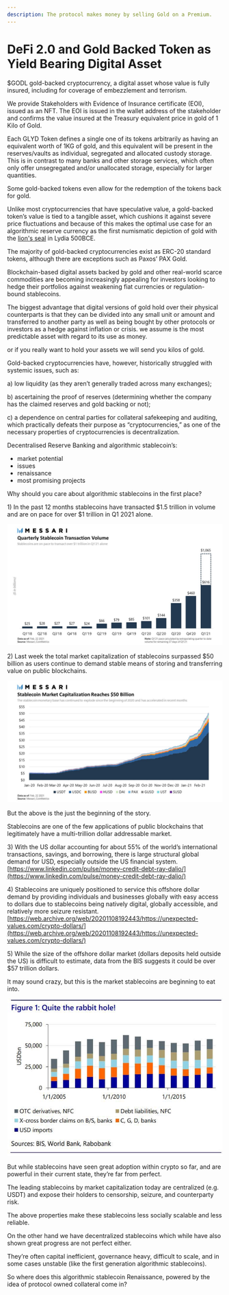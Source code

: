 ```yaml
---
description: The protocol makes money by selling Gold on a Premium.
---
```


# DeFi 2.0 and Gold Backed Token as Yield Bearing Digital Asset

$GODL gold-backed cryptocurrency, a digital asset whose value is fully insured, including for coverage of embezzlement and terrorism.

We provide Stakeholders with Evidence of Insurance certificate (EOI), issued as an NFT. The EOI is issued in the wallet address of the stakeholder and confirms the value insured at the Treasury equivalent price in gold of 1 Kilo of Gold.&#x20;

Each GLYD Token defines a single one of its tokens arbitrarily as having an equivalent worth of 1KG of gold, and this equivalent will be present in the reserves/vaults as individual, segregated and allocated custody storage. This is in contrast to many banks and other storage services, which often only offer unsegregated and/or unallocated storage, especially for larger quantities.

Some gold-backed tokens even allow for the redemption of the tokens back for gold.&#x20;

Unlike most cryptocurrencies that have speculative value, a gold-backed token’s value is tied to a tangible asset, which cushions it against severe price fluctuations and because of this makes the optimal use case for an algorithmic reserve currency as the first numismatic depiction of gold with the [lion's seal](https://coinweek.com/wp-content/uploads/2020/04/1059602\_\_54666.1587475207.jpg) in Lydia 500BCE.&#x20;

The majority of gold-backed cryptocurrencies exist as ERC-20 standard tokens, although there are exceptions such as Paxos’ PAX Gold.&#x20;

Blockchain-based digital assets backed by gold and other real-world scarce commodities are becoming increasingly appealing for investors looking to hedge their portfolios against weakening fiat currencies or regulation-bound stablecoins.&#x20;

The biggest advantage that digital versions of gold hold over their physical counterparts is that they can be divided into any small unit or amount and transferred to another party as well as being bought by other protocols or investors as a hedge against inflation or crisis. we assume is the most predictable asset with regard to its use as money.

&#x20;or if you really want to hold your assets we will send you kilos of gold.

Gold-backed cryptocurrencies have, however, historically struggled with systemic issues, such as:

a) low liquidity (as they aren’t generally traded across many exchanges);&#x20;

b) ascertaining the proof of reserves (determining whether the company has the claimed reserves and gold backing or not);&#x20;

c) a dependence on central parties for collateral safekeeping and auditing, which practically defeats their purpose as “cryptocurrencies,” as one of the necessary properties of cryptocurrencies is decentralization.





Decentralised Reserve Banking and algorithmic stablecoin’s:

* market potential
* issues
* renaissance
* most promising projects

Why should you care about algorithmic stablecoins in the first place?

1\) In the past 12 months stablecoins have transacted $1.5 trillion in volume and are on pace for over $1 trillion in Q1 2021 alone.

![](<../../../.gitbook/assets/EvkOprgXYAIcgzD (2).jpg>)

2\) Last week the total market capitalization of stablecoins surpassed $50 billion as users continue to demand stable means of storing and transferring value on public blockchains.

![](../../../.gitbook/assets/EvkOpTBXAAEcilz.jpg)

But the above is the just the beginning of the story.

Stablecoins are one of the few applications of public blockchains that legitimately have a multi-trillion dollar addressable market.

3\) With the US dollar accounting for about 55% of the world’s international transactions, savings, and borrowing, there is large structural global demand for USD, especially outside the US financial system. [https://www.linkedin.com/pulse/money-credit-debt-ray-dalio/](https://www.linkedin.com/pulse/money-credit-debt-ray-dalio/)

4\) Stablecoins are uniquely positioned to service this offshore dollar demand by providing individuals and businesses globally with easy access to dollars due to stablecoins being natively digital, globally accessible, and relatively more seizure resistant. [https://web.archive.org/web/20201108192443/https://unexpected-values.com/crypto-dollars/](https://web.archive.org/web/20201108192443/https://unexpected-values.com/crypto-dollars/)

5\) While the size of the offshore dollar market (dollars deposits held outside the US) is difficult to estimate, data from the BIS suggests it could be over $57 trillion dollars.

It may sound crazy, but this is the market stablecoins are beginning to eat into.

![](../../../.gitbook/assets/EvkOqLYWQAMR2xE.jpg)

But while stablecoins have seen great adoption within crypto so far, and are powerful in their current state, they’re far from perfect.

The leading stablecoins by market capitalization today are centralized (e.g. USDT) and expose their holders to censorship, seizure, and counterparty risk.

The above properties make these stablecoins less socially scalable and less reliable.

On the other hand we have decentralized stablecoins which while have also shown great progress are not perfect either.

They’re often capital inefficient, governance heavy, difficult to scale, and in some cases unstable (like the first generation algorithmic stablecoins).

So where does this algorithmic stablecoin Renaissance, powered by the idea of protocol owned collateral come in?
